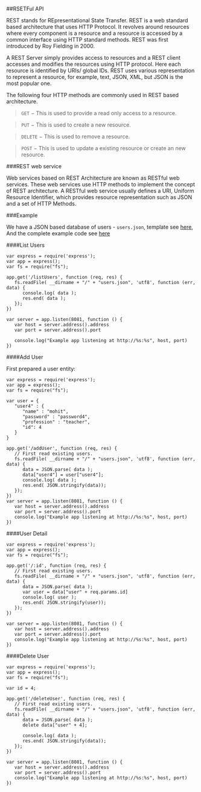 ##RSETFul API

REST stands for REpresentational State Transfer. REST is a web standard based architecture that uses HTTP Protocol. It revolves around resources where every component is a resource and a resource is accessed by a common interface using HTTP standard methods. REST was first introduced by Roy Fielding in 2000.

A REST Server simply provides access to resources and a REST client accesses and modifies the resources using HTTP protocol. Here each resource is identified by URIs/ global IDs. REST uses various representation to represent a resource, for example, text, JSON, XML, but JSON is the most popular one.

The following four HTTP methods are commonly used in REST based architecture.

> `GET` − This is used to provide a read only access to a resource.

> `PUT` − This is used to create a new resource.

> `DELETE` − This is used to remove a resource.

> `POST` − This is used to update a existing resource or create an new resource.


###REST web service

Web services based on REST Architecture are known as RESTful web services. These web services use HTTP methods to implement the concept of REST architecture. A RESTful web service usually defines a URI, Uniform Resource Identifier, which provides resource representation such as JSON and a set of HTTP Methods.

###Example

We have a JSON based database of users - `users.json`, template see [here](users.json), 
And the complete example code see [here](restfulAPI-example.js) 

####List Users

```
var express = require('express');
var app = express();
var fs = require("fs");

app.get('/listUsers', function (req, res) {
   fs.readFile( __dirname + "/" + "users.json", 'utf8', function (err, data) {
      console.log( data );
      res.end( data );
   });
})

var server = app.listen(8081, function () {
   var host = server.address().address
   var port = server.address().port

   console.log("Example app listening at http://%s:%s", host, port)
})
```

####Add User

First prepared a user entity:

```
var express = require('express');
var app = express();
var fs = require("fs");

var user = {
   "user4" : {
      "name" : "mohit",
      "password" : "password4",
      "profession" : "teacher",
      "id": 4
   }
}

app.get('/addUser', function (req, res) {
   // First read existing users.
   fs.readFile( __dirname + "/" + "users.json", 'utf8', function (err, data) {
      data = JSON.parse( data );
      data["user4"] = user["user4"];
      console.log( data );
      res.end( JSON.stringify(data));
   });
})
var server = app.listen(8081, function () {
   var host = server.address().address
   var port = server.address().port
   console.log("Example app listening at http://%s:%s", host, port)
})
```

####User Detail

```
var express = require('express');
var app = express();
var fs = require("fs");

app.get('/:id', function (req, res) {
   // First read existing users.
   fs.readFile( __dirname + "/" + "users.json", 'utf8', function (err, data) {
      data = JSON.parse( data );
      var user = data["user" + req.params.id] 
      console.log( user );
      res.end( JSON.stringify(user));
   });
})

var server = app.listen(8081, function () {
   var host = server.address().address
   var port = server.address().port
   console.log("Example app listening at http://%s:%s", host, port)
})
```

####Delete User

```
var express = require('express');
var app = express();
var fs = require("fs");

var id = 4;

app.get('/deleteUser', function (req, res) {
   // First read existing users.
   fs.readFile( __dirname + "/" + "users.json", 'utf8', function (err, data) {
      data = JSON.parse( data );
      delete data["user" + 4];
       
      console.log( data );
      res.end( JSON.stringify(data));
   });
})

var server = app.listen(8081, function () {
   var host = server.address().address
   var port = server.address().port
   console.log("Example app listening at http://%s:%s", host, port)
})
```
